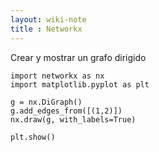 ```yaml
---
layout: wiki-note
title : Networkx
---
```


Crear y mostrar un grafo dirigido

    import networkx as nx
    import matplotlib.pyplot as plt

    g = nx.DiGraph()
    g.add_edges_from([(1,2)])
    nx.draw(g, with_labels=True)

    plt.show()

